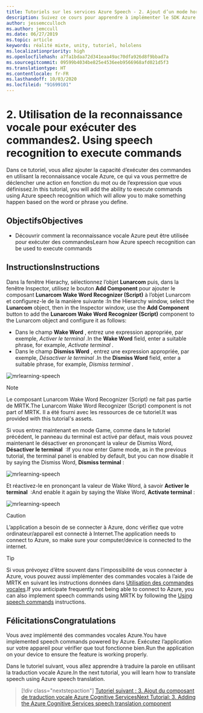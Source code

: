 ```yaml
---
title: Tutoriels sur les services Azure Speech - 2. Ajout d’un mode hors connexion pour la traduction locale de la reconnaissance vocale
description: Suivez ce cours pour apprendre à implémenter le SDK Azure Speech au sein d’une application de réalité mixte.
author: jessemcculloch
ms.author: jemccull
ms.date: 06/27/2019
ms.topic: article
keywords: réalité mixte, unity, tutoriel, hololens
ms.localizationpriority: high
ms.openlocfilehash: a7fa1bdaa72d341eaa49ac70dfa926d8f9bbad7a
ms.sourcegitcommit: 09599b4034be825e4536eeb9566968afd021d5f3
ms.translationtype: HT
ms.contentlocale: fr-FR
ms.lasthandoff: 10/03/2020
ms.locfileid: "91699101"
---
```

# <a name="2-using-speech-recognition-to-execute-commands"></a><span data-ttu-id="51f50-105">2. Utilisation de la reconnaissance vocale pour exécuter des commandes</span><span class="sxs-lookup"><span data-stu-id="51f50-105">2. Using speech recognition to execute commands</span></span>

<span data-ttu-id="51f50-106">Dans ce tutoriel, vous allez ajouter la capacité d’exécuter des commandes en utilisant la reconnaissance vocale Azure, ce qui va vous permettre de déclencher une action en fonction du mot ou de l’expression que vous définissez.</span><span class="sxs-lookup"><span data-stu-id="51f50-106">In this tutorial, you will add the ability to execute commands using Azure speech recognition which will allow you to make something happen based on the word or phrase you define.</span></span>

## <a name="objectives"></a><span data-ttu-id="51f50-107">Objectifs</span><span class="sxs-lookup"><span data-stu-id="51f50-107">Objectives</span></span>

* <span data-ttu-id="51f50-108">Découvrir comment la reconnaissance vocale Azure peut être utilisée pour exécuter des commandes</span><span class="sxs-lookup"><span data-stu-id="51f50-108">Learn how Azure speech recognition can be used to execute commands</span></span>

## <a name="instructions"></a><span data-ttu-id="51f50-109">Instructions</span><span class="sxs-lookup"><span data-stu-id="51f50-109">Instructions</span></span>

<span data-ttu-id="51f50-110">Dans la fenêtre Hierachy, sélectionnez l’objet **Lunarcom** puis, dans la fenêtre Inspector, utilisez le bouton **Add Component** pour ajouter le composant **Lunarcom Wake Word Recognizer (Script)** à l’objet Lunarcom et configurez-le de la manière suivante :</span><span class="sxs-lookup"><span data-stu-id="51f50-110">In the Hierarchy window, select the **Lunarcom** object, then in the Inspector window, use the **Add Component** button to add the **Lunarcom Wake Word Recognizer (Script)** component to the Lunarcom object and configure it as follows:</span></span>

* <span data-ttu-id="51f50-111">Dans le champ **Wake Word** , entrez une expression appropriée, par exemple, _Activer le terminal_ .</span><span class="sxs-lookup"><span data-stu-id="51f50-111">In the **Wake Word** field, enter a suitable phrase, for example, _Activate terminal_ .</span></span>
* <span data-ttu-id="51f50-112">Dans le champ **Dismiss Word** , entrez une expression appropriée, par exemple, _Désactiver le terminal_ .</span><span class="sxs-lookup"><span data-stu-id="51f50-112">In the **Dismiss Word** field, enter a suitable phrase, for example, _Dismiss terminal_ .</span></span>

![mrlearning-speech](images/mrlearning-speech/tutorial2-section1-step1-1.png)

> [!NOTE]
> <span data-ttu-id="51f50-114">Le composant Lunarcom Wake Word Recognizer (Script) ne fait pas partie de MRTK.</span><span class="sxs-lookup"><span data-stu-id="51f50-114">The Lunarcom Wake Word Recognizer (Script) component is not part of MRTK.</span></span> <span data-ttu-id="51f50-115">Il a été fourni avec les ressources de ce tutoriel.</span><span class="sxs-lookup"><span data-stu-id="51f50-115">It was provided with this tutorial's assets.</span></span>

<span data-ttu-id="51f50-116">Si vous entrez maintenant en mode Game, comme dans le tutoriel précédent, le panneau du terminal est activé par défaut, mais vous pouvez maintenant le désactiver en prononçant la valeur de Dismiss Word, **Désactiver le terminal**  :</span><span class="sxs-lookup"><span data-stu-id="51f50-116">If you now enter Game mode, as in the previous tutorial, the terminal panel is enabled by default, but you can now disable it by saying the Dismiss Word, **Dismiss terminal** :</span></span>

![mrlearning-speech](images/mrlearning-speech/tutorial2-section1-step1-2.png)

<span data-ttu-id="51f50-118">Et réactivez-le en prononçant la valeur de Wake Word, à savoir **Activer le terminal**  :</span><span class="sxs-lookup"><span data-stu-id="51f50-118">And enable it again by saying the Wake Word, **Activate terminal** :</span></span>

![mrlearning-speech](images/mrlearning-speech/tutorial2-section1-step1-3.png)

> [!CAUTION]
> <span data-ttu-id="51f50-120">L’application a besoin de se connecter à Azure, donc vérifiez que votre ordinateur/appareil est connecté à Internet.</span><span class="sxs-lookup"><span data-stu-id="51f50-120">The application needs to connect to Azure, so make sure your computer/device is connected to the internet.</span></span>

> [!TIP]
> <span data-ttu-id="51f50-121">Si vous prévoyez d’être souvent dans l’impossibilité de vous connecter à Azure, vous pouvez aussi implémenter des commandes vocales à l’aide de MRTK en suivant les instructions données dans [Utilisation des commandes vocales](mr-learning-base-09.md).</span><span class="sxs-lookup"><span data-stu-id="51f50-121">If you anticipate frequently not being able to connect to Azure, you can also implement speech commands using MRTK by following the [Using speech commands](mr-learning-base-09.md) instructions.</span></span>

## <a name="congratulations"></a><span data-ttu-id="51f50-122">Félicitations</span><span class="sxs-lookup"><span data-stu-id="51f50-122">Congratulations</span></span>

<span data-ttu-id="51f50-123">Vous avez implémenté des commandes vocales Azure.</span><span class="sxs-lookup"><span data-stu-id="51f50-123">You have implemented speech commands powered by Azure.</span></span> <span data-ttu-id="51f50-124">Exécutez l’application sur votre appareil pour vérifier que tout fonctionne bien.</span><span class="sxs-lookup"><span data-stu-id="51f50-124">Run the application on your device to ensure the feature is working properly.</span></span>

<span data-ttu-id="51f50-125">Dans le tutoriel suivant, vous allez apprendre à traduire la parole en utilisant la traduction vocale Azure.</span><span class="sxs-lookup"><span data-stu-id="51f50-125">In the next tutorial, you will learn how to translate speech using Azure speech translation.</span></span>

> [!div class="nextstepaction"]
> [<span data-ttu-id="51f50-126">Tutoriel suivant : 3. Ajout du composant de traduction vocale Azure Cognitive Services</span><span class="sxs-lookup"><span data-stu-id="51f50-126">Next Tutorial: 3. Adding the Azure Cognitive Services speech translation component</span></span>](mrlearning-speechSDK-ch3.md)
